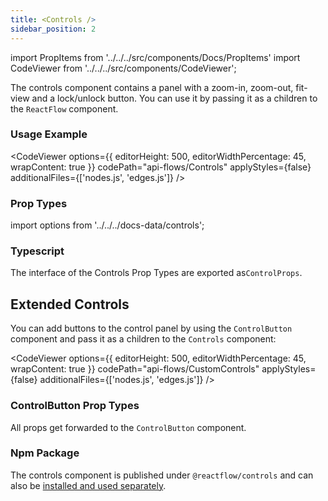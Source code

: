 ```yaml
---
title: <Controls />
sidebar_position: 2
---
```


import PropItems from '../../../src/components/Docs/PropItems'
import CodeViewer from '../../../src/components/CodeViewer';

The controls component contains a panel with a zoom-in, zoom-out, fit-view and a lock/unlock button. You can use it by passing it as a children to the `ReactFlow` component.

### Usage Example

<CodeViewer options={{ editorHeight: 500, editorWidthPercentage: 45, wrapContent: true }} codePath="api-flows/Controls" applyStyles={false} additionalFiles={['nodes.js', 'edges.js']} />

### Prop Types

import options from '../../../docs-data/controls';

<PropItems props={options} />

### Typescript

The interface of the Controls Prop Types are exported as`ControlProps`.

## Extended Controls

You can add buttons to the control panel by using the `ControlButton` component and pass it as a children to the `Controls` component:

<CodeViewer options={{ editorHeight: 500, editorWidthPercentage: 45, wrapContent: true }} codePath="api-flows/CustomControls" applyStyles={false} additionalFiles={['nodes.js', 'edges.js']} />

### ControlButton Prop Types

All props get forwarded to the `ControlButton` component.

### Npm Package

The controls component is published under `@reactflow/controls` and can also be [installed and used separately](/docs/concepts/packages/#reactflowcontrols).
